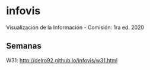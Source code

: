 # infovis
Visualización de la Información - Comisión: 1ra ed. 2020

## Semanas
W31: http://delro92.github.io/infovis/w31.html
